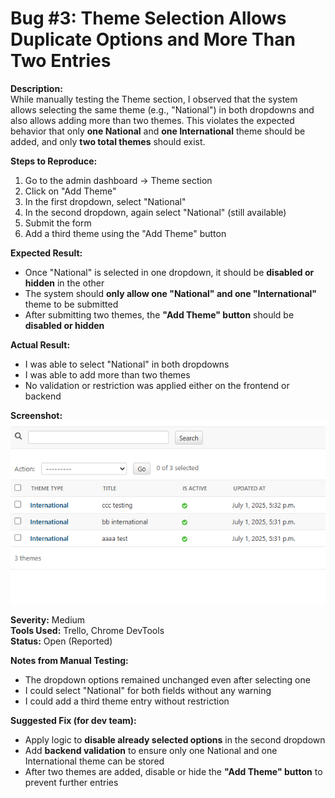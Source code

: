 # Bug #3: Theme Selection Allows Duplicate Options and More Than Two Entries

**Description:**  
While manually testing the Theme section, I observed that the system allows selecting the same theme (e.g., "National") in both dropdowns and also allows adding more than two themes. This violates the expected behavior that only **one National** and **one International** theme should be added, and only **two total themes** should exist.

**Steps to Reproduce:**  
1. Go to the admin dashboard → Theme section  
2. Click on "Add Theme"  
3. In the first dropdown, select "National"  
4. In the second dropdown, again select "National" (still available)  
5. Submit the form  
6. Add a third theme using the "Add Theme" button

**Expected Result:**  
- Once "National" is selected in one dropdown, it should be **disabled or hidden** in the other  
- The system should **only allow one "National" and one "International"** theme to be submitted  
- After submitting two themes, the **"Add Theme" button** should be **disabled or hidden**

**Actual Result:**  
- I was able to select "National" in both dropdowns  
- I was able to add more than two themes  
- No validation or restriction was applied either on the frontend or backend

**Screenshot:**  
![Bug Screenshot](./bugScreenshots/issue.PNG)

**Severity:** Medium  
**Tools Used:** Trello, Chrome DevTools  
**Status:** Open (Reported)

**Notes from Manual Testing:**  
- The dropdown options remained unchanged even after selecting one  
- I could select "National" for both fields without any warning  
- I could add a third theme entry without restriction

**Suggested Fix (for dev team):**  
- Apply logic to **disable already selected options** in the second dropdown  
- Add **backend validation** to ensure only one National and one International theme can be stored  
- After two themes are added, disable or hide the **"Add Theme" button** to prevent further entries
